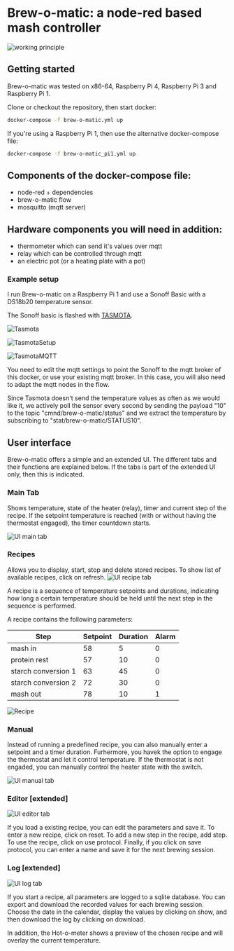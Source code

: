 # Brew-o-matic: a node-red based mash controller

![working principle][principle]

## Getting started
Brew-o-matic was tested on x86-64, Raspberry Pi 4, Raspberry Pi 3 and Raspberry Pi 1.

Clone or checkout the repository, then start docker:
```bash
docker-compose -f brew-o-matic.yml up
```
If you're using a Raspberry Pi 1, then use the alternative docker-compose file:

```bash
docker-compose -f brew-o-matic_pi1.yml up
```

## Components of the docker-compose file:
- node-red + dependencies
- brew-o-matic flow
- mosquitto (mqtt server)

## Hardware components you will need in addition:
- thermometer which can send it's values over mqtt
- relay which can be controlled through mqtt
- an electric pot (or a heating plate with a pot)

### Example setup
I run Brew-o-matic on a Raspberry Pi 1 and use a Sonoff Basic with a DS18b20 temperature sensor.

The Sonoff basic is flashed with [TASMOTA](https://github.com/arendst/Tasmota).

![Tasmota][TasmotaMain]

![TasmotaSetup][TasmotaSetup]

![TasmotaMQTT][TasmotaMQTT]

You need to edit the mqtt settings to point the Sonoff to the mqtt broker of this docker, or use your existing mqtt broker. In this case, you will also need to adapt the mqtt nodes in the flow.

Since Tasmota doesn't send the temperature values as often as we would like it, we actively poll the sensor every second by sending the payload "10" to the topic "cmnd/brew-o-matic/status" and we extract the temperature by subscribing to "stat/brew-o-matic/STATUS10".


## User interface

Brew-o-matic offers a simple and an extended UI.
The different tabs and their functions are explained below.
If the tabs is part of the extended UI only, then this is indicated.

### Main Tab
Shows temperature, state of the heater (relay), timer and current step of the recipe.
If the setpoint temperature is reached (with or without having the thermostat engaged), the timer countdown starts.


![UI main tab][mainTab]
### Recipes
Allows you to display, start, stop and delete stored recipes.
To show list of available recipes, click on refresh.
![UI recipe tab][recipeTab]

A recipe is a sequence of temperature setpoints and durations, indicating how long a certain temperature should be held until the next step in the sequence is performed.

A recipe contains the following parameters:

Step | Setpoint | Duration | Alarm
--- | --- | --- | ---
mash in | 58 | 5 | 0
protein rest | 57 | 10 | 0
starch conversion 1 | 63 | 45 | 0
starch conversion 2 | 72 | 30 | 0
mash out | 78 | 10 | 1

![Recipe][recipe]

### Manual
Instead of running a predefined recipe, you can also manually enter a setpoint and a timer duration.
Furhermore, you havek  the option to engage the thermostat and let it control temperature.
If the thermostat is not engaded, you can manually control the heater state with the switch.

![UI manual tab][manualTab]

### Editor [extended]
![UI editor tab][editorTab]

If you load a existing recipe, you can edit the parameters and save it.
To enter a new recipe, click on reset. To add a new step in the recipe, add step.
To use the recipe, click on use protocol. Finally, if you click on save protocol, you can enter a name and save it for the next brewing session.

### Log [extended]
![UI log tab][logTab]

If you start a recipe, all parameters are logged to a sqlite database.
You can export and download the recorded values for each brewing session.
Choose the date in the calendar, display the values by clicking on show, and then download the log by clicking on download.

In addition, the Hot-o-meter shows a preview of the chosen recipe and will overlay the current temperature.

[principle]: ./documentation/images/Brew-o-matic_working_principle.png
 "working principle"
[mainTab]: ./documentation/images/UI_tab_main.png "main tab"
[recipeTab]: ./documentation/images/UI_tab_recipe.png "recipe tab"
[manualTab]: ./documentation/images/UI_tab_Manual.png "manual tab"

[recipe]: ./documentation/images/Recipe.png "recipe"
[editorTab]: ./documentation/images/UI_tab_editor.png "editor"
[logTab]: ./documentation/images/UI_tab_Log.png "log"
[TasmotaMain]: ./documentation/images/Sonoff_Tasmota.png "Tasmota main"
[TasmotaSetup]:./documentation/images/Tasmota_DS18b20.png "Tamota config"
[TasmotaMQTT]: ./documentation/images/Tasmota_mqtt.png "Tasmota mqtt"
